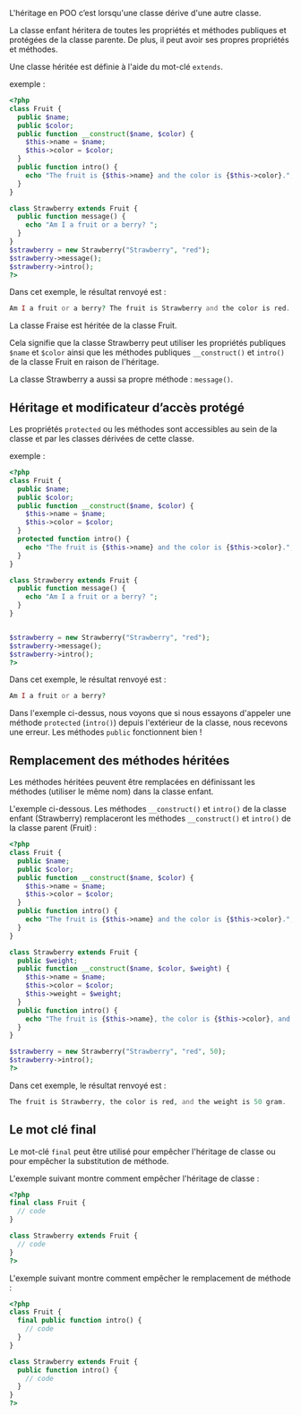 L'héritage en POO c’est lorsqu'une classe dérive d'une autre classe.

La classe enfant héritera de toutes les propriétés et méthodes publiques et protégées de la classe parente. De plus, il peut avoir ses propres propriétés et méthodes.

Une classe héritée est définie à l'aide du mot-clé ```extends```.

exemple :

``` php
<?php
class Fruit {
  public $name;
  public $color;
  public function __construct($name, $color) {
	$this->name = $name;
	$this->color = $color;
  }
  public function intro() {
    echo "The fruit is {$this->name} and the color is {$this->color}.";
  }
}

class Strawberry extends Fruit {
  public function message() {
    echo "Am I a fruit or a berry? ";
  }
}
$strawberry = new Strawberry("Strawberry", "red");
$strawberry->message();
$strawberry->intro();
?>
```

Dans cet exemple, le résultat renvoyé est :

``` php
Am I a fruit or a berry? The fruit is Strawberry and the color is red.
```

La classe Fraise est héritée de la classe Fruit.

Cela signifie que la classe Strawberry peut utiliser les propriétés publiques ```$name``` et ```$color``` ainsi que les méthodes publiques ```__construct()``` et ```intro()``` de la classe Fruit en raison de l'héritage.

La classe Strawberry a aussi sa propre méthode : ```message()```.

## Héritage et modificateur d’accès protégé

Les propriétés ```protected``` ou les méthodes sont accessibles au sein de la classe et par les classes dérivées de cette classe. 

exemple :

``` php
<?php
class Fruit {
  public $name;
  public $color;
  public function __construct($name, $color) {
	$this->name = $name;
	$this->color = $color;
  }
  protected function intro() {
    echo "The fruit is {$this->name} and the color is {$this->color}.";
  }
}

class Strawberry extends Fruit {
  public function message() {
    echo "Am I a fruit or a berry? ";
  }
}


$strawberry = new Strawberry("Strawberry", "red"); 
$strawberry->message();
$strawberry->intro();
?>
```

Dans cet exemple, le résultat renvoyé est :

``` php
Am I a fruit or a berry?
```

Dans l'exemple ci-dessus, nous voyons que si nous essayons d'appeler une méthode ```protected``` (```intro()```) depuis l'extérieur de la classe, nous recevons une erreur. Les méthodes ```public``` fonctionnent bien !

## Remplacement des méthodes héritées

Les méthodes héritées peuvent être remplacées en définissant les méthodes (utiliser le même nom) dans la classe enfant.

L'exemple ci-dessous. Les méthodes ```__construct()``` et ```intro()``` de la classe enfant (Strawberry) remplaceront les méthodes ```__construct()``` et ```intro()``` de la classe parent (Fruit) :

``` php
<?php
class Fruit {
  public $name;
  public $color;
  public function __construct($name, $color) {
	$this->name = $name;
	$this->color = $color;
  }
  public function intro() {
    echo "The fruit is {$this->name} and the color is {$this->color}.";
  }
}

class Strawberry extends Fruit {
  public $weight;
  public function __construct($name, $color, $weight) {
	$this->name = $name;
	$this->color = $color;
	$this->weight = $weight;
  }
  public function intro() {
    echo "The fruit is {$this->name}, the color is {$this->color}, and the weight is {$this->weight} gram.";
  }
}

$strawberry = new Strawberry("Strawberry", "red", 50);
$strawberry->intro();
?>
```

Dans cet exemple, le résultat renvoyé est :

``` php
The fruit is Strawberry, the color is red, and the weight is 50 gram.
```

## Le mot clé final

Le mot-clé ```final``` peut être utilisé pour empêcher l'héritage de classe ou pour empêcher la substitution de méthode.

L'exemple suivant montre comment empêcher l'héritage de classe :

``` php
<?php
final class Fruit {
  // code
}

class Strawberry extends Fruit {
  // code
}
?>
```

L'exemple suivant montre comment empêcher le remplacement de méthode :

``` php
<?php
class Fruit {
  final public function intro() {
    // code
  }
}

class Strawberry extends Fruit {
  public function intro() {
    // code
  }
}
?>
```